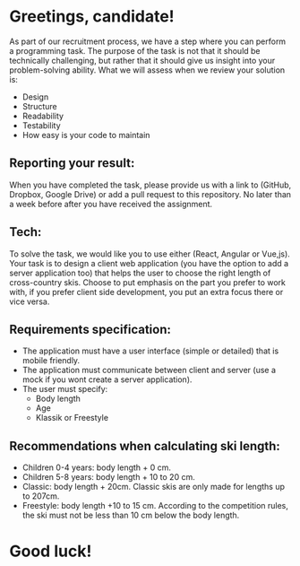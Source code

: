# Greetings, candidate!

As part of our recruitment process, we have a step where you can perform a programming task. The purpose of the task is not that it should be technically challenging, but rather that it should give us insight into your problem-solving ability. What we will assess when we review your solution is:

<ul>
<li>Design</li>
<li>Structure</li>
<li>Readability</li>
<li>Testability</li>
<li>How easy is your code to maintain</li>
</ul>

## Reporting your result: 
When you have completed the task, please provide us with a link to (GitHub, Dropbox, Google Drive) or add a pull request to this repository. No later than a week before after you have received the assignment.

## Tech: 
To solve the task, we would like you to use either (React, Angular or Vue,js). Your task is to design a client web application (you have the option to add a server application too) that helps the user to choose the right length of cross-country skis. Choose to put emphasis on the part you prefer to work with, if you prefer client side development, you put an extra focus there or vice versa.

## Requirements specification: 

<ul>
<li>The application must have a user interface (simple or detailed) that is mobile friendly.</li> 
<li>The application must communicate between client and server (use a mock if you wont create a server application).</li>
<li>The user must specify:
<ul>
<li>Body length</li>
<li>Age</li>
<li>Klassik or Freestyle</li>
</ul>
</ul>

## Recommendations when calculating ski length:

<ul>
<li>Children 0-4 years: body length + 0 cm.</li> 
<li>Children 5-8 years: body length + 10 to 20 cm.</li>
<li>Classic: body length + 20cm. Classic skis are only made for lengths up to 207cm.</li> 
<li>Freestyle: body length +10 to 15 cm. According to the competition rules, the ski must not be less than 10 cm below the body length.</li>
</ul>

# Good luck!
